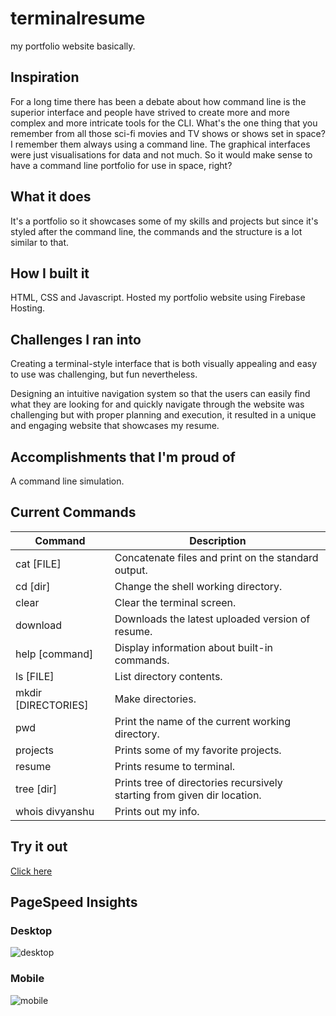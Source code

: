 # terminalresume

my portfolio website basically.

## Inspiration

For a long time there has been a debate about how command line is the superior interface and people have strived to create more and more complex and more intricate tools for the CLI. What's the one thing that you remember from all those sci-fi movies and TV shows or shows set in space? I remember them always using a command line. The graphical interfaces were just visualisations for data and not much. So it would make sense to have a command line portfolio for use in space, right?

## What it does

It's a portfolio so it showcases some of my skills and projects but since it's styled after the command line, the commands and the structure is a lot similar to that.

## How I built it

HTML, CSS and Javascript. Hosted my portfolio website using Firebase Hosting.

## Challenges I ran into

Creating a terminal-style interface that is both visually appealing and easy to use was challenging, but fun nevertheless.

Designing an intuitive navigation system so that the users can easily find what they are looking for and quickly navigate through the website was challenging but with proper planning and execution, it resulted in a unique and engaging website that showcases my resume.

## Accomplishments that I'm proud of

A command line simulation.

## Current Commands

| Command             | Description                                                              |
| ------------------- | ------------------------------------------------------------------------ |
| cat [FILE]          | Concatenate files and print on the standard output.                      |
| cd [dir]            | Change the shell working directory.                                      |
| clear               | Clear the terminal screen.                                               |
| download            | Downloads the latest uploaded version of resume.                         |
| help [command]      | Display information about built-in commands.                             |
| ls [FILE]           | List directory contents.                                                 |
| mkdir [DIRECTORIES] | Make directories.                                                        |
| pwd                 | Print the name of the current working directory.                         |
| projects            | Prints some of my favorite projects.                                     |
| resume              | Prints resume to terminal.                                               |
| tree [dir]          | Prints tree of directories recursively starting from given dir location. |
| whois divyanshu     | Prints out my info.                                                      |

## Try it out

[Click here](https://divyanshuverma-portfolio.web.app/)

## PageSpeed Insights

### Desktop

![desktop](https://github.com/verma-divyanshu-git/divyanshuportfolio/assets/96394150/7da722a4-6ea3-4e7e-81cc-9402f1833547)

### Mobile

![mobile](https://github.com/verma-divyanshu-git/divyanshuportfolio/assets/96394150/1d8126bb-f545-46fd-ac9c-3d6058e47c0b)
